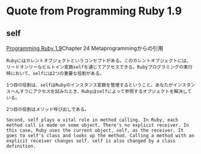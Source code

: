 
# Quote from Programming Ruby 1.9

## self

[Programming Ruby 1.9](https://pragprog.com/book/ruby3/programming-ruby-1-9)Chapter 24 Metaprogrammingからの引用

```
Rubyにはカレントオブジェクトというコンセプトがある。このカレントオブジェクトには、リードオンリーなビルトイン変数selfを通じてアクセスできる。Rubyプログラミングの実行時において、selfには2つの重要な役割がある。

1つ目の役割は、selfはRubyのインスタンス変数を管理するということ。あなたがインスタンスへんすうにアクセスを試みたとき、Rubyはselfによって参照するオブジェクトを解決している。

2つ目の役割はメソッド呼び出しである。

Second, self plays a vital role in method calling. In Ruby, each method call is made on some object. There's no explicit receiver. In this case, Ruby uses the current object, self, as the receiver. It goes to self's class and looks up the method. Calling a method with an explicit receiver changes self. self is also changed by a class definition.

```
